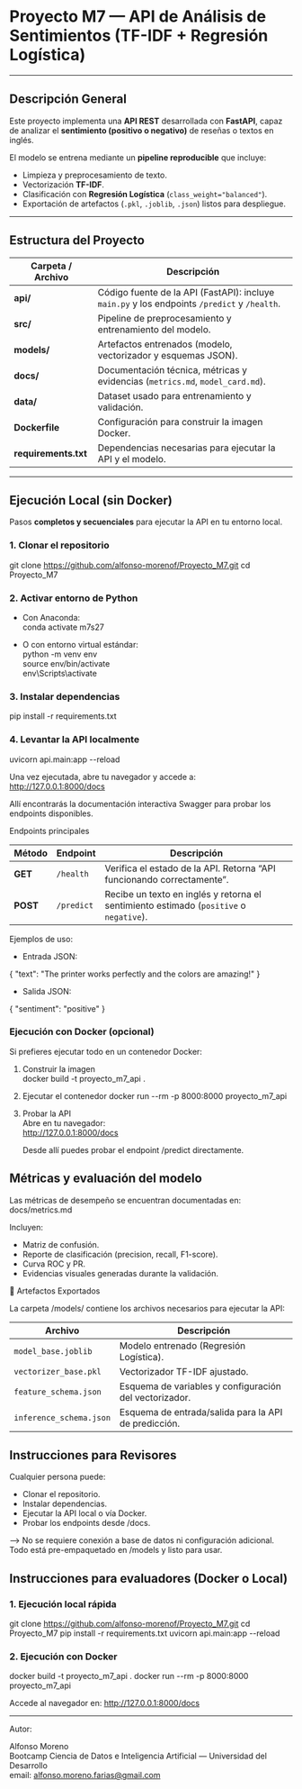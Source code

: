 #  Proyecto M7 — API de Análisis de Sentimientos (TF-IDF + Regresión Logística)

---

##  Descripción General

Este proyecto implementa una **API REST** desarrollada con **FastAPI**, capaz de analizar el **sentimiento (positivo o negativo)** de reseñas o textos en inglés.

El modelo se entrena mediante un **pipeline reproducible** que incluye:

- Limpieza y preprocesamiento de texto.  
- Vectorización **TF-IDF**.  
- Clasificación con **Regresión Logística** (`class_weight="balanced"`).  
- Exportación de artefactos (`.pkl`, `.joblib`, `.json`) listos para despliegue.  

---

##  Estructura del Proyecto

| Carpeta / Archivo | Descripción |
|--------------------|-------------|
| **api/** | Código fuente de la API (FastAPI): incluye `main.py` y los endpoints `/predict` y `/health`. |
| **src/** | Pipeline de preprocesamiento y entrenamiento del modelo. |
| **models/** | Artefactos entrenados (modelo, vectorizador y esquemas JSON). |
| **docs/** | Documentación técnica, métricas y evidencias (`metrics.md`, `model_card.md`). |
| **data/** | Dataset usado para entrenamiento y validación. |
| **Dockerfile** | Configuración para construir la imagen Docker. |
| **requirements.txt** | Dependencias necesarias para ejecutar la API y el modelo. |

---

##  Ejecución Local (sin Docker)

Pasos **completos y secuenciales** para ejecutar la API en tu entorno local.

### 1. Clonar el repositorio


git clone https://github.com/alfonso-morenof/Proyecto_M7.git
cd Proyecto_M7

### 2. Activar entorno de Python   

- Con Anaconda:   
    conda activate m7s27   

- O con entorno virtual estándar:  
    python -m venv env  
    source env/bin/activate   
    env\Scripts\activate   

### 3. Instalar dependencias

  pip install -r requirements.txt    

### 4. Levantar la API localmente

  uvicorn api.main:app --reload   

  Una vez ejecutada, abre tu navegador y accede a:   
  http://127.0.0.1:8000/docs   

Allí encontrarás la documentación interactiva Swagger para probar los endpoints disponibles.

Endpoints principales

| Método   | Endpoint   | Descripción                                                                            |
| -------- | ---------- | -------------------------------------------------------------------------------------- |
| **GET**  | `/health`  | Verifica el estado de la API. Retorna “API funcionando correctamente”.                 |
| **POST** | `/predict` | Recibe un texto en inglés y retorna el sentimiento estimado (`positive` o `negative`). |


Ejemplos de uso:

- Entrada JSON:

{
  "text": "The printer works perfectly and the colors are amazing!"
}


- Salida JSON:

{
  "sentiment": "positive"
}


### Ejecución con Docker (opcional)

Si prefieres ejecutar todo en un contenedor Docker:

1. Construir la imagen   
    docker build -t proyecto_m7_api .

2. Ejecutar el contenedor
    docker run --rm -p 8000:8000 proyecto_m7_api   

3. Probar la API   
    Abre en tu navegador:   
    http://127.0.0.1:8000/docs   

    Desde allí puedes probar el endpoint /predict directamente.


## Métricas y evaluación del modelo

Las métricas de desempeño se encuentran documentadas en:   
    docs/metrics.md   


Incluyen:

- Matriz de confusión.   
- Reporte de clasificación (precision, recall, F1-score).   
- Curva ROC y PR.   
- Evidencias visuales generadas durante la validación.

📂 Artefactos Exportados

La carpeta /models/ contiene los archivos necesarios para ejecutar la API:   

| Archivo                 | Descripción                                            |
| ----------------------- | ------------------------------------------------------ |
| `model_base.joblib`     | Modelo entrenado (Regresión Logística).                |
| `vectorizer_base.pkl`   | Vectorizador TF-IDF ajustado.                          |
| `feature_schema.json`   | Esquema de variables y configuración del vectorizador. |
| `inference_schema.json` | Esquema de entrada/salida para la API de predicción.   |


## Instrucciones para Revisores   

Cualquier persona puede:   
  - Clonar el repositorio.
  - Instalar dependencias.   
  - Ejecutar la API local o vía Docker.   
  - Probar los endpoints desde /docs.

--> No se requiere conexión a base de datos ni configuración adicional. Todo está pre-empaquetado en /models y listo para usar.

## Instrucciones para evaluadores (Docker o Local)

### 1. Ejecución local rápida

git clone https://github.com/alfonso-morenof/Proyecto_M7.git
cd Proyecto_M7
pip install -r requirements.txt
uvicorn api.main:app --reload


### 2. Ejecución con Docker

docker build -t proyecto_m7_api .
docker run --rm -p 8000:8000 proyecto_m7_api

Accede al navegador en: http://127.0.0.1:8000/docs

---
Autor:

Alfonso Moreno   
Bootcamp Ciencia de Datos e Inteligencia Artificial — Universidad del Desarrollo   
email:  alfonso.moreno.farias@gmail.com







